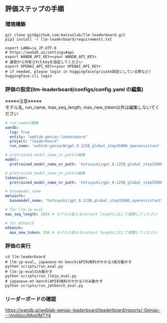 ## 評価ステップの手順

### 環境構築

```
git clone git@github.com:matsuolab/llm-leaderboard.git
pip3 install -r llm-leaderboard/requirements.txt

export LANG=ja_JP.UTF-8
# https://wandb.ai/settings#api
export WANDB_API_KEY=<your WANDB_API_KEY>
# 運営から共有されたkeyを指定してください
export OPENAI_API_KEY=<your OPENAI_API_KEY>
# if needed, please login in huggingface(private設定にしている際など)
huggingface-cli login
```

### 評価の設定(llm-leaderboard/configs/config.yaml の編集)
※※※※※注意※※※※※  
モデル名, run_name, max_seq_length, max_new_token以外は編集しないでください

```yaml
# run_nameの編集
wandb:
  log: True
  entity: "weblab-geniac-leaderboard"
  project: "leaderboard"
  run_name: 'weblab-geniacN/gpt_0.125B_global_step35000_openassistant' # ご自身のteam名(weblab-geniac{N}, Nは1~8)の後(/以降)、実験管理用にお好きな名前をつけてください

# pretrained_model_name_or_pathの編集
model:
  pretrained_model_name_or_path: 'hotsuyuki/gpt_0.125B_global_step35000_openassistant' # huggingfaceのupload先を指定してください

# pretrained_model_name_or_pathの編集
tokenizer:
  pretrained_model_name_or_path: 'hotsuyuki/gpt_0.125B_global_step35000_openassistant' # huggingfaceのupload先を指定してください

# basemodel_name
metainfo:
  basemodel_name: "hotsuyuki/gpt_0.125B_global_step35000_openassistant" # huggingfaceのupload先を指定してください

# for llm-jp-eval
max_seq_length: 1024 # モデルの扱えるcontext lengthに応じて調整してください

# for mtbench
mtbench:
  max_new_token: 256 # モデルの扱えるcontext lengthに応じて調整してください
```

### 評価の実行

```
cd llm-leaderboard
# llm-jp-eval, japanese-mt-bench(API利用料がかかる)両方動かす
python scripts/run_eval.py
# llm-jp-evalのみ動かす
python scripts/run_llmjp_eval.py
# japanese-mt-bench(API利用料がかかる)のみ動かす
python scripts/run_jmtbench_eval.py
```

### リーダーボードの確認
https://wandb.ai/weblab-geniac-leaderboard/leaderboard/reports/-Geniac---Vmlldzo3Mjg0MTY4